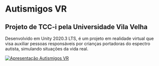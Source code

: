 # Autismigos VR
## Projeto de TCC-i pela Universidade Vila Velha

Desenvolvido em Unity 2020.3 LTS, é um projeto em realidade virtual que visa auxiliar pessoas responsáveis por crianças portadoras do espectro autista, simulando situações da vida real.

[![Apresentação Autismigos VR](https://img.youtube.com/vi/RjWoVzaKILE/0.jpg)](https://www.youtube.com/watch?v=RjWoVzaKILE)

